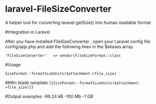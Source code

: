 # laravel-FileSizeConverter
A helper tool for converting laravel getSize() into human readable format

#Integration in Laravel

After you have installed FileSizeConverter , open your Laravel config file config/app.php and add the following lines in the $aliases array.

`'FileSizeConverter'   => vendor\FileSizeFormat::class`

#Usage

`SizeFormat::formatSizeUnits($attachment->file_size)`

###in blade tamplate
`{{SizeFormat::formatSizeUnits($attachment->file_size)}}`

#Output examples
-99.24 kB
-100 Mb
-1 GB
